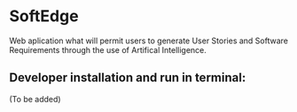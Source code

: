 # SoftEdge
Web aplication what will permit users to generate User Stories and Software Requirements through the use of Artifical Intelligence.

## Developer installation and run in terminal:
(To be added)
